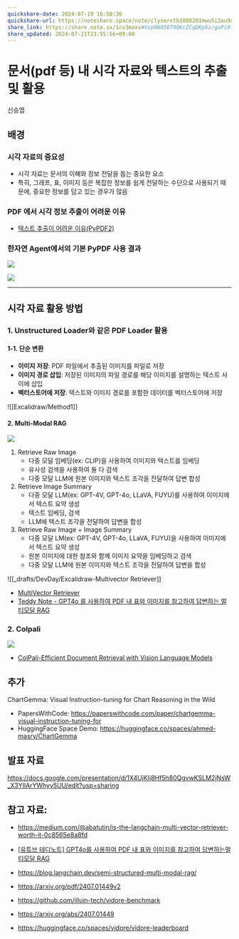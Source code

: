 ```yaml
---
quickshare-date: 2024-07-19 16:58:36
quickshare-url: https://noteshare.space/note/clyserxtb1088201mwu5i2ou9q#Ml5HMTaJEyYCZnphYj8muolhjTKmSzmILSdWXTYIVsQ
share_link: https://share.note.sx/1cv3mxxv#Vvp9NA58T90KcZCqDKp9z/guPi0tXD9I3Yjp5Byr/Eo
share_updated: 2024-07-21T23:55:56+09:00
---
```

# 문서(pdf 등) 내 시각 자료와 텍스트의 추출 및 활용

신승엽

## 배경

### 시각 자료의 중요성
- 시각 자료는 문서의 이해와 정보 전달을 돕는 중요한 요소
- 특히, 그래프, 표, 이미지 등은 복잡한 정보를 쉽게 전달하는 수단으로 사용되기 때문에, 중요한 정보를 담고 있는 경우가 많음

### PDF 에서 시각 정보 추출이 어려운 이유
- [텍스트 추출이 어려운 이유(PyPDF2)](_drafts/DevDay/텍스트%20추출이%20어려운%20이유(PyPDF2).md)

### 한자연 Agent에서의 기본 PyPDF 사용 결과

![](https://i.imgur.com/IGfnuxc.png)


![](https://i.imgur.com/ZMTUlU3.png)


---

## 시각 자료 활용 방법

### 1. Unstructured Loader와 같은 PDF Loader 활용

#### 1-1. 단순 변환
- **이미지 저장**: PDF 파일에서 추출된 이미지를 파일로 저장
- **이미지 경로 삽입**: 저장된 이미지의 파일 경로를 해당 이미지를 설명하는 텍스트 사이에 삽입
- **벡터스토어에 저장**: 텍스트와 이미지 경로를 포함한 데이터를 벡터스토어에 저장

![[Excalidraw/Method1]]
#### 2. Multi-Modal RAG 

![](https://i.imgur.com/rqUfDaj.png)

1. Retrieve Raw Image
	- 다중 모달 임베딩(ex: CLIP)을 사용하여 이미지와 텍스트를 임베딩
	- 유사성 검색을 사용하여 둘 다 검색
	- 다중 모달 LLM에 원본 이미지와 텍스트 조각을 전달하여 답변 합성
2. Retrieve Image Summary
	- 다중 모달 LLM(ex: GPT-4V, GPT-4o, LLaVA, FUYU)를 사용하여 이미지에서 텍스트 요약 생성
	- 텍스트 임베딩, 검색
	- LLM에 텍스트 조각을 전달하여 답변을 합성
3. Retrieve Raw Image + Image Summary
	- 다중 모달 LM(ex: GPT-4V, GPT-4o, LLaVA, FUYU)을 사용하여 이미지에서 텍스트 요약 생성
	- 원본 이미지에 대한 참조와 함께 이미지 요약을 임베딩하고 검색
	- 다중 모달 LLM에 원본 이미지와 텍스트 조각을 전달하여 답변을 합성

![[_drafts/DevDay/Excalidraw-Multivector Retriever]]
- [MultiVector Retriever](_drafts/DevDay/MultiVector%20Retriever.md)
- [Teddy Note - GPT4o 를 사용하여 PDF 내 표와 이미지를 참고하여 답변하는 멀티모달 RAG](_drafts/DevDay/Teddy%20Note%20-%20GPT4o%20를%20사용하여%20PDF%20내%20표와%20이미지를%20참고하여%20답변하는%20멀티모달%20RAG.md)

### 2. Colpali
![](https://cdn-uploads.huggingface.co/production/uploads/60f2e021adf471cbdf8bb660/T3z7_Biq3oW6b8I9ZwpIa.png)
- [ColPali-Efficient Document Retrieval with Vision Language Models](_drafts/DevDay/ColPali-Efficient%20Document%20Retrieval%20with%20Vision%20Language%20Models.md)



## 추가
ChartGemma: Visual Instruction-tuning for Chart Reasoning in the Wild
- PapersWithCode:  https://paperswithcode.com/paper/chartgemma-visual-instruction-tuning-for
- HuggingFace Space Demo: https://huggingface.co/spaces/ahmed-masry/ChartGemma

## 발표 자료
https://docs.google.com/presentation/d/1X4UjKIj8Hf5h80QgvwKSLM2jNsW_X3YIlArYWhyv5UU/edit?usp=sharing

## 참고 자료:
- https://medium.com/@abatutin/is-the-langchain-multi-vector-retriever-worth-it-0c8565e8a8fd
- [\[유튜브 테디노트\] GPT4o를 사용하여 PDF 내 표와 이미지를 참고하여 답변하는멀티모달 RAG](https://youtu.be/U_f4-Br3_Y0?si=Q-cRhXih576BoDcg)
- https://blog.langchain.dev/semi-structured-multi-modal-rag/
- https://arxiv.org/pdf/2407.01449v2

- https://github.com/illuin-tech/vidore-benchmark
- https://arxiv.org/abs/2407.01449
- https://huggingface.co/spaces/vidore/vidore-leaderboard
